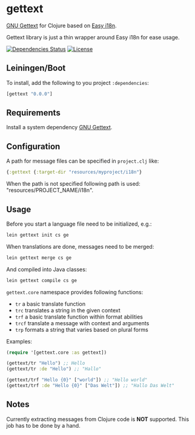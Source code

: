 gettext
=======

[GNU Gettext](https://www.gnu.org/software/gettext) for Clojure based on
 [Easy i18n](https://github.com/awkay/easy-i18n).

Gettext library is just a thin wrapper around Easy i18n for ease usage.

[![Dependencies Status](https://jarkeeper.com/druids/gettext/status.png)](https://jarkeeper.com/druids/gettext)
[![License](https://img.shields.io/badge/MIT-Clause-blue.svg)](https://opensource.org/licenses/MIT)


Leiningen/Boot
--------------

To install, add the following to you project `:dependencies`:

```clojure
[gettext "0.0.0"]
```

Requirements
------------

Install a system dependency [GNU Gettext](https://www.gnu.org/software/gettext).


Configuration
-------------

A path for message files can be specified in `project.clj` like:

```clojure
{:gettext {:target-dir "resources/myproject/i18n"}
```

When the path is not specified following path is used: "resources/PROJECT\_NAME/i18n".


Usage
-----

Before you start a language file need to be initialized, e.g.:

```sh
lein gettext init cs ge
```

When translations are done, messages need to be merged:

```sh
lein gettext merge cs ge
```

And compiled into Java classes:

```sh
lein gettext compile cs ge
```


`gettext.core` namespace provides following functions:

- `tr` a basic translate function
- `trc` translates a string in the given context
- `trf` a basic translate function within format abilities
- `trcf` translate a message with context and arguments
- `trp` formats a string that varies based on plural forms


Examples:

```clojure
(require '[gettext.core :as gettext])

(gettext/tr "Hello") ;; Hello
(gettext/tr :de "Hello") ;; "Hallo"

(gettext/trf "Hello {0}" ["world"]) ;; "Hello world"
(gettext/trf :de "Hello {0}" ["Das Welt"]) ;; "Hallo Das Welt"
```


Notes
-----

Currently extracting messages from Clojure code is **NOT** supported. This job has to be done by a hand.
